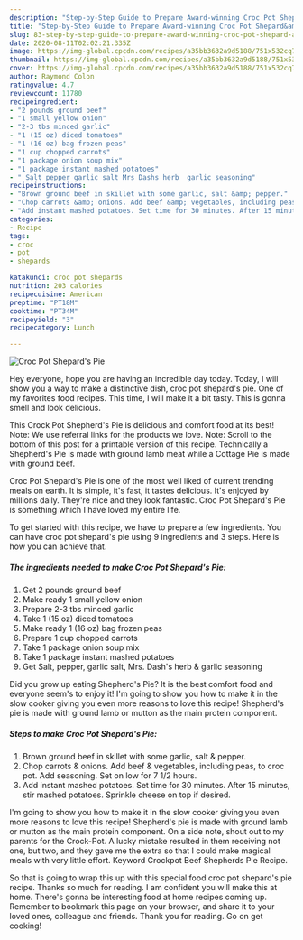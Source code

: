 ```yaml
---
description: "Step-by-Step Guide to Prepare Award-winning Croc Pot Shepard&amp;#39;s Pie"
title: "Step-by-Step Guide to Prepare Award-winning Croc Pot Shepard&amp;#39;s Pie"
slug: 83-step-by-step-guide-to-prepare-award-winning-croc-pot-shepard-and-39-s-pie
date: 2020-08-11T02:02:21.335Z
image: https://img-global.cpcdn.com/recipes/a35bb3632a9d5188/751x532cq70/croc-pot-shepards-pie-recipe-main-photo.jpg
thumbnail: https://img-global.cpcdn.com/recipes/a35bb3632a9d5188/751x532cq70/croc-pot-shepards-pie-recipe-main-photo.jpg
cover: https://img-global.cpcdn.com/recipes/a35bb3632a9d5188/751x532cq70/croc-pot-shepards-pie-recipe-main-photo.jpg
author: Raymond Colon
ratingvalue: 4.7
reviewcount: 11780
recipeingredient:
- "2 pounds ground beef"
- "1 small yellow onion"
- "2-3 tbs minced garlic"
- "1 (15 oz) diced tomatoes"
- "1 (16 oz) bag frozen peas"
- "1 cup chopped carrots"
- "1 package onion soup mix"
- "1 package instant mashed potatoes"
- " Salt pepper garlic salt Mrs Dashs herb  garlic seasoning"
recipeinstructions:
- "Brown ground beef in skillet with some garlic, salt &amp; pepper."
- "Chop carrots &amp; onions. Add beef &amp; vegetables, including peas, to croc pot. Add seasoning. Set on low for 7 1/2 hours."
- "Add instant mashed potatoes. Set time for 30 minutes. After 15 minutes, stir mashed potatoes. Sprinkle cheese on top if desired."
categories:
- Recipe
tags:
- croc
- pot
- shepards

katakunci: croc pot shepards 
nutrition: 203 calories
recipecuisine: American
preptime: "PT18M"
cooktime: "PT34M"
recipeyield: "3"
recipecategory: Lunch

---
```



![Croc Pot Shepard&#39;s Pie](https://img-global.cpcdn.com/recipes/a35bb3632a9d5188/751x532cq70/croc-pot-shepards-pie-recipe-main-photo.jpg)

Hey everyone, hope you are having an incredible day today. Today, I will show you a way to make a distinctive dish, croc pot shepard&#39;s pie. One of my favorites food recipes. This time, I will make it a bit tasty. This is gonna smell and look delicious.

This Crock Pot Shepherd&#39;s Pie is delicious and comfort food at its best! Note: We use referral links for the products we love. Note: Scroll to the bottom of this post for a printable version of this recipe. Technically a Shepherd&#39;s Pie is made with ground lamb meat while a Cottage Pie is made with ground beef.

Croc Pot Shepard&#39;s Pie is one of the most well liked of current trending meals on earth. It is simple, it's fast, it tastes delicious. It's enjoyed by millions daily. They're nice and they look fantastic. Croc Pot Shepard&#39;s Pie is something which I have loved my entire life.


To get started with this recipe, we have to prepare a few ingredients. You can have croc pot shepard&#39;s pie using 9 ingredients and 3 steps. Here is how you can achieve that.

<!--inarticleads1-->

##### The ingredients needed to make Croc Pot Shepard&#39;s Pie:

1. Get 2 pounds ground beef
1. Make ready 1 small yellow onion
1. Prepare 2-3 tbs minced garlic
1. Take 1 (15 oz) diced tomatoes
1. Make ready 1 (16 oz) bag frozen peas
1. Prepare 1 cup chopped carrots
1. Take 1 package onion soup mix
1. Take 1 package instant mashed potatoes
1. Get  Salt, pepper, garlic salt, Mrs. Dash&#39;s herb &amp; garlic seasoning


Did you grow up eating Shepherd&#39;s Pie? It is the best comfort food and everyone seem&#39;s to enjoy it! I&#39;m going to show you how to make it in the slow cooker giving you even more reasons to love this recipe! Shepherd&#39;s pie is made with ground lamb or mutton as the main protein component. 

<!--inarticleads2-->

##### Steps to make Croc Pot Shepard&#39;s Pie:

1. Brown ground beef in skillet with some garlic, salt &amp; pepper.
1. Chop carrots &amp; onions. Add beef &amp; vegetables, including peas, to croc pot. Add seasoning. Set on low for 7 1/2 hours.
1. Add instant mashed potatoes. Set time for 30 minutes. After 15 minutes, stir mashed potatoes. Sprinkle cheese on top if desired.


I&#39;m going to show you how to make it in the slow cooker giving you even more reasons to love this recipe! Shepherd&#39;s pie is made with ground lamb or mutton as the main protein component. On a side note, shout out to my parents for the Crock-Pot. A lucky mistake resulted in them receiving not one, but two, and they gave me the extra so that I could make magical meals with very little effort. Keyword Crockpot Beef Shepherds Pie Recipe. 

So that is going to wrap this up with this special food croc pot shepard&#39;s pie recipe. Thanks so much for reading. I am confident you will make this at home. There's gonna be interesting food at home recipes coming up. Remember to bookmark this page on your browser, and share it to your loved ones, colleague and friends. Thank you for reading. Go on get cooking!
